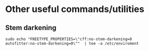 # Other useful commands/utilities

## Stem darkening
```
sudo echo "FREETYPE_PROPERTIES=\"cff:no-stem-darkening=0 autofitter:no-stem-darkening=0\""  | tee -a /etc/enviroment
```
